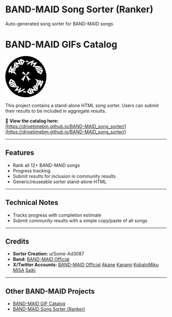 # BAND-MAID Song Sorter (Ranker)

Auto-generated song sorter for BAND-MAID songs

# BAND-MAID GIFs Catalog

<img src="favicon.png" alt="Logo" width="128" height="128">

This project contains a stand-alone HTML song sorter. Users can submit their results to be included in aggregate results.

🔗 **View the catalog here:**  
[https://drivetimebm.github.io/BAND-MAID_song_sorter/](https://drivetimebm.github.io/BAND-MAID_song_sorter/)

---

## Features
- Rank all 12+ BAND-MAID songs
- Progress tracking
- Submit results for inclusion in community results
- Generic/reuseable sorter stand-alone HTML

---

## Technical Notes
- Tracks progress with completion estimate
- Submit community results with a simple copy/paste of all songs

---

## Credits
- **Sorter Creation:** u/Some-Ad3087  
- **Band:** [BAND-MAID Official](https://bandmaid.tokyo/) 
- **X/Twitter Accounts:** [BAND-MAID Official](https://x.com/bandmaid/) 
[Akane](https://x.com/achi_bandmaid/)
[Kanami](https://x.com/kanami_bandmaid/)
[KobatoMiku](https://x.com/miku_bandmaid/)
[MISA](https://x.com/misa_bandmaid/)
[Saiki](https://x.com/saiki_bandmaid/)

---

## Other BAND-MAID Projects
- [BAND-MAID GIF Catalog](https://github.com/DriveTimeBM/BAND-MAID_tweets)
- [BAND-MAID Song Sorter (Ranker)](https://github.com/DriveTimeBM/BAND-MAID_gifs)


